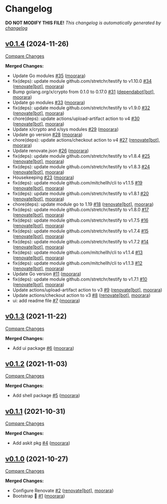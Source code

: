 # Changelog

**DO NOT MODIFY THIS FILE!**
*This changelog is automatically generated by [changelog](https://github.com/gardenbed/changelog)*


## [v0.1.4](https://github.com/gardenbed/charm/tree/v0.1.4) (2024-11-26)

[Compare Changes](https://github.com/gardenbed/charm/compare/v0.1.3...v0.1.4)

**Merged Changes:**

  - Update Go modules [#35](https://github.com/gardenbed/charm/pull/35) ([moorara](https://github.com/moorara))
  - fix(deps): update module github.com/stretchr/testify to v1.10.0 [#34](https://github.com/gardenbed/charm/pull/34) ([renovate[bot]](https://github.com/apps/renovate), [moorara](https://github.com/moorara))
  - Bump golang.org/x/crypto from 0.1.0 to 0.17.0 [#31](https://github.com/gardenbed/charm/pull/31) ([dependabot[bot]](https://github.com/apps/dependabot), [moorara](https://github.com/moorara))
  - Update go modules [#33](https://github.com/gardenbed/charm/pull/33) ([moorara](https://github.com/moorara))
  - fix(deps): update module github.com/stretchr/testify to v1.9.0 [#32](https://github.com/gardenbed/charm/pull/32) ([renovate[bot]](https://github.com/apps/renovate), [moorara](https://github.com/moorara))
  - chore(deps): update actions/upload-artifact action to v4 [#30](https://github.com/gardenbed/charm/pull/30) ([renovate[bot]](https://github.com/apps/renovate), [moorara](https://github.com/moorara))
  - Update x/crypto and x/sys modules [#29](https://github.com/gardenbed/charm/pull/29) ([moorara](https://github.com/moorara))
  - Update go version [#28](https://github.com/gardenbed/charm/pull/28) ([moorara](https://github.com/moorara))
  - chore(deps): update actions/checkout action to v4 [#27](https://github.com/gardenbed/charm/pull/27) ([renovate[bot]](https://github.com/apps/renovate), [moorara](https://github.com/moorara))
  - Update renovate.json [#26](https://github.com/gardenbed/charm/pull/26) ([moorara](https://github.com/moorara))
  - fix(deps): update module github.com/stretchr/testify to v1.8.4 [#25](https://github.com/gardenbed/charm/pull/25) ([renovate[bot]](https://github.com/apps/renovate), [moorara](https://github.com/moorara))
  - fix(deps): update module github.com/stretchr/testify to v1.8.3 [#24](https://github.com/gardenbed/charm/pull/24) ([renovate[bot]](https://github.com/apps/renovate), [moorara](https://github.com/moorara))
  - Housekeeping [#23](https://github.com/gardenbed/charm/pull/23) ([moorara](https://github.com/moorara))
  - fix(deps): update module github.com/mitchellh/cli to v1.1.5 [#19](https://github.com/gardenbed/charm/pull/19) ([renovate[bot]](https://github.com/apps/renovate), [moorara](https://github.com/moorara))
  - fix(deps): update module github.com/stretchr/testify to v1.8.1 [#20](https://github.com/gardenbed/charm/pull/20) ([renovate[bot]](https://github.com/apps/renovate), [moorara](https://github.com/moorara))
  - chore(deps): update module go to 1.19 [#18](https://github.com/gardenbed/charm/pull/18) ([renovate[bot]](https://github.com/apps/renovate), [moorara](https://github.com/moorara))
  - fix(deps): update module github.com/stretchr/testify to v1.8.0 [#17](https://github.com/gardenbed/charm/pull/17) ([renovate[bot]](https://github.com/apps/renovate), [moorara](https://github.com/moorara))
  - fix(deps): update module github.com/stretchr/testify to v1.7.5 [#16](https://github.com/gardenbed/charm/pull/16) ([renovate[bot]](https://github.com/apps/renovate), [moorara](https://github.com/moorara))
  - fix(deps): update module github.com/stretchr/testify to v1.7.4 [#15](https://github.com/gardenbed/charm/pull/15) ([renovate[bot]](https://github.com/apps/renovate), [moorara](https://github.com/moorara))
  - fix(deps): update module github.com/stretchr/testify to v1.7.2 [#14](https://github.com/gardenbed/charm/pull/14) ([renovate[bot]](https://github.com/apps/renovate), [moorara](https://github.com/moorara))
  - fix(deps): update module github.com/mitchellh/cli to v1.1.4 [#13](https://github.com/gardenbed/charm/pull/13) ([renovate[bot]](https://github.com/apps/renovate), [moorara](https://github.com/moorara))
  - fix(deps): update module github.com/mitchellh/cli to v1.1.3 [#12](https://github.com/gardenbed/charm/pull/12) ([renovate[bot]](https://github.com/apps/renovate), [moorara](https://github.com/moorara))
  - Update Go version [#11](https://github.com/gardenbed/charm/pull/11) ([moorara](https://github.com/moorara))
  - fix(deps): update module github.com/stretchr/testify to v1.7.1 [#10](https://github.com/gardenbed/charm/pull/10) ([renovate[bot]](https://github.com/apps/renovate), [moorara](https://github.com/moorara))
  - Update actions/upload-artifact action to v3 [#9](https://github.com/gardenbed/charm/pull/9) ([renovate[bot]](https://github.com/apps/renovate), [moorara](https://github.com/moorara))
  - Update actions/checkout action to v3 [#8](https://github.com/gardenbed/charm/pull/8) ([renovate[bot]](https://github.com/apps/renovate), [moorara](https://github.com/moorara))
  - ui: add readme file [#7](https://github.com/gardenbed/charm/pull/7) ([moorara](https://github.com/moorara))


## [v0.1.3](https://github.com/gardenbed/charm/tree/v0.1.3) (2021-11-22)

[Compare Changes](https://github.com/gardenbed/charm/compare/v0.1.2...v0.1.3)

**Merged Changes:**

  - Add ui package [#6](https://github.com/gardenbed/charm/pull/6) ([moorara](https://github.com/moorara))


## [v0.1.2](https://github.com/gardenbed/charm/tree/v0.1.2) (2021-11-03)

[Compare Changes](https://github.com/gardenbed/charm/compare/v0.1.1...v0.1.2)

**Merged Changes:**

  - Add shell package [#5](https://github.com/gardenbed/charm/pull/5) ([moorara](https://github.com/moorara))


## [v0.1.1](https://github.com/gardenbed/charm/tree/v0.1.1) (2021-10-31)

[Compare Changes](https://github.com/gardenbed/charm/compare/v0.1.0...v0.1.1)

**Merged Changes:**

  - Add askit pkg [#4](https://github.com/gardenbed/charm/pull/4) ([moorara](https://github.com/moorara))


## [v0.1.0](https://github.com/gardenbed/charm/tree/v0.1.0) (2021-10-27)

[Compare Changes](https://github.com/gardenbed/charm/compare/b83c60d160270b831eee65098ac1a8e1d0348db1...v0.1.0)

**Merged Changes:**

  - Configure Renovate [#2](https://github.com/gardenbed/charm/pull/2) ([renovate[bot]](https://github.com/apps/renovate), [moorara](https://github.com/moorara))
  - Bootstrap 🚀 [#1](https://github.com/gardenbed/charm/pull/1) ([moorara](https://github.com/moorara))



